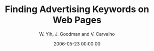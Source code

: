 ---
title: "Finding Advertising Keywords on Web Pages"
collection: publications
permalink: /publication/2006-05-23-0015
date: 2006-05-23 00:00:00
author: 'W. Yih, J. Goodman and V. Carvalho'
venue: 'WWW-2006'
---